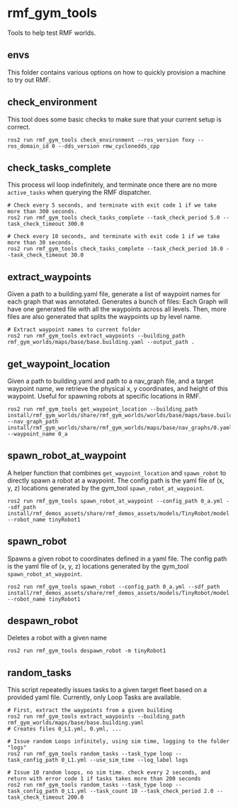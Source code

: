 # rmf_gym_tools

Tools to help test RMF worlds.

## envs
This folder contains various options on how to quickly provision a machine to try out RMF. 

## check_environment
This tool does some basic checks to make sure that your current setup is correct.
```
ros2 run rmf_gym_tools check_environment --ros_version foxy --ros_domain_id 0 --dds_version rmw_cyclonedds_cpp
```

## check_tasks_complete
This process wil loop indefinitely, and terminate once there are no more `active_tasks` when querying the RMF dispatcher.

```
# Check every 5 seconds, and terminate with exit code 1 if we take more than 300 seconds.
ros2 run rmf_gym_tools check_tasks_complete --task_check_period 5.0 --task_check_timeout 300.0

# Check every 10 seconds, and terminate with exit code 1 if we take more than 30 seconds.
ros2 run rmf_gym_tools check_tasks_complete --task_check_period 10.0 --task_check_timeout 30.0
```

## extract_waypoints
Given a path to a building.yaml file, generate a list of waypoint names for each graph that was annotated. Generates a bunch of files:
Each Graph will have one generated file with all the waypoints across all levels. Then, more files are also generated that splits the waypoints up by level name.
```
# Extract waypoint names to current folder
ros2 run rmf_gym_tools extract_waypoints --building_path rmf_gym_worlds/maps/base/base.building.yaml --output_path .
```

## get_waypoint_location
Given a path to building.yaml and path to a nav_graph file, and a target waypoint name, we retrieve the physical x, y coordinates, and height of this waypoint.
Useful for spawning robots at specific locations in RMF.
```
ros2 run rmf_gym_tools get_waypoint_location --building_path install/rmf_gym_worlds/share/rmf_gym_worlds/worlds/base/maps/base.building.yaml --nav_graph_path install/rmf_gym_worlds/share/rmf_gym_worlds/maps/base/nav_graphs/0.yaml  --waypoint_name 0_a
```

## spawn_robot_at_waypoint
A helper function that combines `get_waypoint_location` and `spawn_robot` to directly spawn a robot at a waypoint. The config path is the yaml file of (x, y, z) locations generated by the gym_tool `spawn_robot_at_waypoint`.
```
ros2 run rmf_gym_tools spawn_robot_at_waypoint --config_path 0_a.yml --sdf_path install/rmf_demos_assets/share/rmf_demos_assets/models/TinyRobot/model.sdf --robot_name tinyRobot1
```

## spawn_robot
Spawns a given robot to coordinates defined in a yaml file.  The config path is the yaml file of (x, y, z) locations generated by the gym_tool `spawn_robot_at_waypoint`.
```
ros2 run rmf_gym_tools spawn_robot --config_path 0_a.yml --sdf_path install/rmf_demos_assets/share/rmf_demos_assets/models/TinyRobot/model.sdf --robot_name tinyRobot1
```

## despawn_robot
Deletes a robot with a given name
```
ros2 run rmf_gym_tools despawn_robot -m tinyRobot1
```

## random_tasks
This script repeatedly issues tasks to a given target fleet based on a provided yaml file.
Currently, only Loop Tasks are available.

```
# First, extract the waypoints from a given building
ros2 run rmf_gym_tools extract_waypoints --building_path rmf_gym_worlds/maps/base/base.building.yaml
# Creates files 0_L1.yml, 0.yml, ...

# Issue random Loops infinitely, using sim time, logging to the folder "logs"
ros2 run rmf_gym_tools random_tasks --task_type loop --task_config_path 0_L1.yml --use_sim_time --log_label logs

# Issue 10 random loops, no sim time. check every 2 seconds, and return with error code 1 if tasks takes more than 200 seconds
ros2 run rmf_gym_tools random_tasks --task_type loop --task_config_path 0_L1.yml --task_count 10 --task_check_period 2.0 --task_check_timeout 200.0
```
